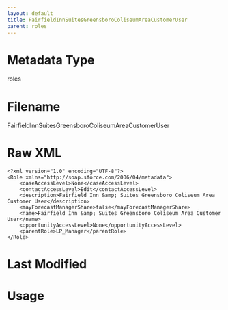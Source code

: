```yaml
---
layout: default
title: FairfieldInnSuitesGreensboroColiseumAreaCustomerUser
parent: roles
---
```

# Metadata Type
roles


# Filename 
FairfieldInnSuitesGreensboroColiseumAreaCustomerUser


# Raw XML
```
<?xml version="1.0" encoding="UTF-8"?>
<Role xmlns="http://soap.sforce.com/2006/04/metadata">
    <caseAccessLevel>None</caseAccessLevel>
    <contactAccessLevel>Edit</contactAccessLevel>
    <description>Fairfield Inn &amp; Suites Greensboro Coliseum Area Customer User</description>
    <mayForecastManagerShare>false</mayForecastManagerShare>
    <name>Fairfield Inn &amp; Suites Greensboro Coliseum Area Customer User</name>
    <opportunityAccessLevel>None</opportunityAccessLevel>
    <parentRole>LP_Manager</parentRole>
</Role>
```


# Last Modified


# Usage
